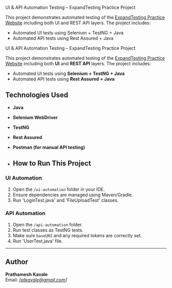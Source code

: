 UI & API Automation Testing – ExpandTesting Practice Project

This project demonstrates automated testing of the [ExpandTesting Practice Website](https://practice.expandtesting.com) including both UI and REST API layers. The project includes:

- Automated UI tests using Selenium + TestNG + Java
- Automated API tests using Rest Assured + Java


UI & API Automation Testing – ExpandTesting Practice Project

This project demonstrates automated testing of the [ExpandTesting Practice Website](https://practice.expandtesting.com) including both **UI** and **REST API** layers. The project includes:


- Automated UI tests using **Selenium + TestNG + Java**
- Automated API tests using **Rest Assured + Java**


##  Technologies Used

- **Java**
- **Selenium WebDriver**
- **TestNG**
- **Rest Assured**
- **Postman (for manual API testing)**

- ## How to Run This Project

### UI Automation

1. Open the `/ui-automation` folder in your IDE.
2. Ensure dependencies are managed using Maven/Gradle.
3. Run 'LoginTest.java' and 'FileUploadTest' classes.

### API Automation

1. Open the `/api-automation` folder.
2. Run test classes as TestNG tests.
3. Make sure `baseURI` and any required tokens are correctly set.
4. Run 'UserTest.java' file.

---

##  Author

**Prathamesh Kavale**  
Email: *[ptkavale@gmail.com]*
